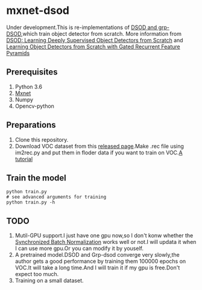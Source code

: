 # mxnet-dsod
Under development.This is re-implementations of [DSOD and grp-DSOD](https://github.com/szq0214/DSOD),which train object detector from scratch.
More information from [DSOD: Learning Deeply Supervised Object Detectors from Scratch](https://arxiv.org/pdf/1708.01241.pdf) and [Learning Object Detectors from Scratch with Gated Recurrent Feature Pyramids](https://arxiv.org/pdf/1712.00886.pdf)

## Prerequisites
1. Python 3.6
2. [Mxnet](https://mxnet.apache.org/)
3. Numpy
4. Opencv-python

## Preparations
1. Clone this repository.
2. Download VOC dataset from this [released page](http://host.robots.ox.ac.uk/pascal/VOC).Make .rec file using im2rec.py and put them in floder data if you want to train on VOC.[A tutorial](https://github.com/leocvml/mxnet-im2rec_tutorial)

## Train the model

```
python train.py
# see advanced arguments for training
python train.py -h
```

## TODO
1. Mutil-GPU support.I just have one gpu now,so I don't konw whether the [Synchronized Batch Normalization](https://github.com/zhanghang1989/MXNet-Gluon-SyncBN) works well or not.I will updata it when I can use more gpu.Or you can modify it by youself.
2. A pretrained model.DSOD and Grp-dsod converge very slowly,the author gets a good performance by training them 100000 epochs on VOC.It will take a long time.And I will train it if my gpu is free.Don't expect too much.
3. Training on a small dataset.
